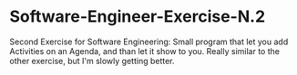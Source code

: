 # Software-Engineer-Exercise-N.2
Second Exercise for Software Engineering:
Small program that let you add Activities on an Agenda, and than let it show to you.
Really similar to the other exercise, but I'm slowly getting better.
